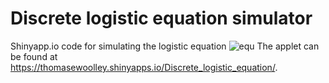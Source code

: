 # Discrete logistic equation simulator
Shinyapp.io code for simulating the logistic equation
![equ](https://latex.codecogs.com/gif.latex?log(y)=\beta_0&space;&plus;&space;\beta_1&space;x&space;&plus;&space;u)
The applet can be found at https://thomasewoolley.shinyapps.io/Discrete_logistic_equation/.
